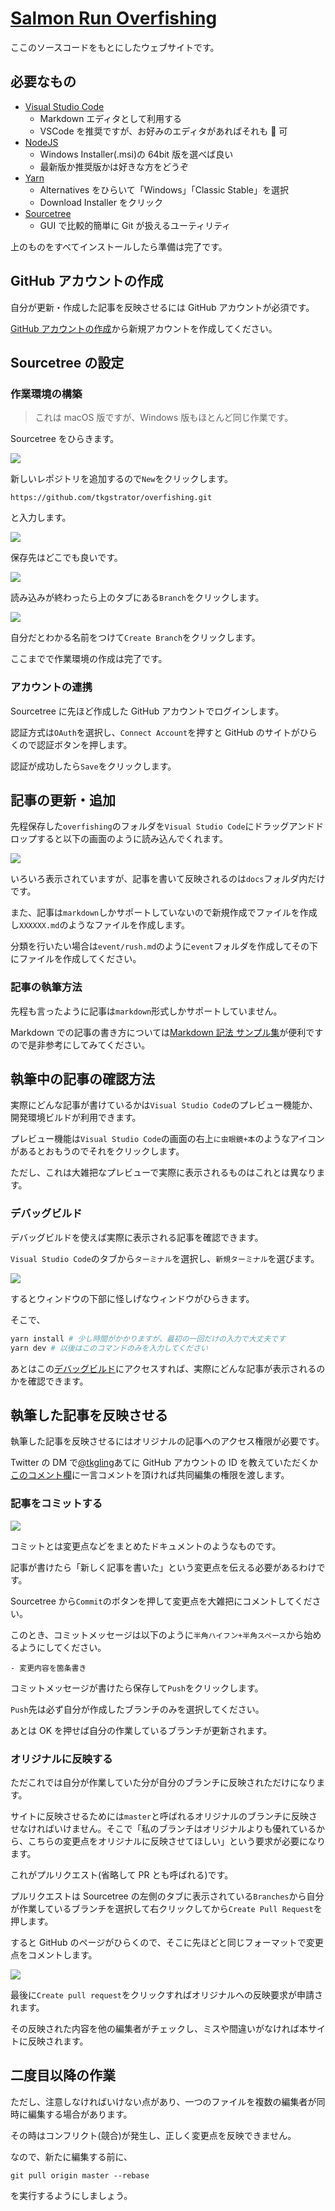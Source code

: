 # [Salmon Run Overfishing](https://overfishing.netlify.app/)

ここのソースコードをもとにしたウェブサイトです。

## 必要なもの

- [Visual Studio Code](https://azure.microsoft.com/ja-jp/products/visual-studio-code/)
  - Markdown エディタとして利用する
  - VSCode を推奨ですが、お好みのエディタがあればそれも  可
- [NodeJS](https://nodejs.org/ja/download/)
  - Windows Installer(.msi)の 64bit 版を選べば良い
  - 最新版か推奨版かは好きな方をどうぞ
- [Yarn](https://classic.yarnpkg.com/en/docs/install#windows-stable)
  - Alternatives をひらいて「Windows」「Classic Stable」を選択
  - Download Installer をクリック
- [Sourcetree](https://www.sourcetreeapp.com/)
  - GUI で比較的簡単に Git が扱えるユーティリティ

上のものをすべてインストールしたら準備は完了です。

## GitHub アカウントの作成

自分が更新・作成した記事を反映させるには GitHub アカウントが必須です。

[GitHub アカウントの作成](https://github.com/signup)から新規アカウントを作成してください。

## Sourcetree の設定

### 作業環境の構築

> これは macOS 版ですが、Windows 版もほとんど同じ作業です。

Sourcetree をひらきます。

![](https://pbs.twimg.com/media/E5ns6UNWUAIXwBM?format=png)

新しいレポジトリを追加するので`New`をクリックします。

`https://github.com/tkgstrator/overfishing.git`

と入力します。

![](https://pbs.twimg.com/media/E5nt4ypXEA4M-Vx?format=png)

保存先はどこでも良いです。

![](https://pbs.twimg.com/media/E5nt8HjWQBA6a8E?format=png)

読み込みが終わったら上のタブにある`Branch`をクリックします。

![](https://pbs.twimg.com/media/E5nuAYNWEAgJ1GN?format=png)

自分だとわかる名前をつけて`Create Branch`をクリックします。

ここまでで作業環境の作成は完了です。

### アカウントの連携

Sourcetree に先ほど作成した GitHub アカウントでログインします。

認証方式は`OAuth`を選択し、`Connect Account`を押すと GitHub のサイトがひらくので認証ボタンを押します。

認証が成功したら`Save`をクリックします。

## 記事の更新・追加

先程保存した`overfishing`のフォルダを`Visual Studio Code`にドラッグアンドドロップすると以下の画面のように読み込んでくれます。

![](https://pbs.twimg.com/media/E5nvnokWEAwHALn?format=png)

いろいろ表示されていますが、記事を書いて反映されるのは`docs`フォルダ内だけです。

また、記事は`markdown`しかサポートしていないので新規作成でファイルを作成し`XXXXXX.md`のようなファイルを作成します。

分類を行いたい場合は`event/rush.md`のように`event`フォルダを作成してその下にファイルを作成してください。

### 記事の執筆方法

先程も言ったように記事は`markdown`形式しかサポートしていません。

Markdown での記事の書き方については[Markdown 記法 サンプル集](https://qiita.com/tbpgr/items/989c6badefff69377da7)が便利ですので是非参考にしてみてください。

## 執筆中の記事の確認方法

実際にどんな記事が書けているかは`Visual Studio Code`のプレビュー機能か、開発環境ビルドが利用できます。

プレビュー機能は`Visual Studio Code`の画面の右上`に虫眼鏡+本`のようなアイコンがあるとおもうのでそれをクリックします。

ただし、これは大雑把なプレビューで実際に表示されるものはこれとは異なります。

### デバッグビルド

デバッグビルドを使えば実際に表示される記事を確認できます。

`Visual Studio Code`のタブから`ターミナル`を選択し、`新規ターミナル`を選びます。

![](https://pbs.twimg.com/media/E5n3HpeVUAgY8ec?format=png)

するとウィンドウの下部に怪しげなウィンドウがひらきます。

そこで、

```sh
yarn install # 少し時間がかかりますが、最初の一回だけの入力で大丈夫です
yarn dev # 以後はこのコマンドのみを入力してください
```

あとはこの[デバッグビルド](http://localhost:3000)にアクセスすれば、実際にどんな記事が表示されるのかを確認できます。

## 執筆した記事を反映させる

執筆した記事を反映させるにはオリジナルの記事へのアクセス権限が必要です。

Twitter の DM で[@tkgling](https://twitter.com/tkgling)あてに GitHub アカウントの ID を教えていただくか[このコメント欄](https://github.com/tkgstrator/overfishing/issues/2)に一言コメントを頂ければ共同編集の権限を渡します。

### 記事をコミットする

![](https://pbs.twimg.com/media/E5nwL3gX0AImMAC?format=png)

コミットとは変更点などをまとめたドキュメントのようなものです。

記事が書けたら「新しく記事を書いた」という変更点を伝える必要があるわけです。

Sourcetree から`Commit`のボタンを押して変更点を大雑把にコメントしてください。

このとき、コミットメッセージは以下のように`半角ハイフン+半角スペース`から始めるようにしてください。

```
- 変更内容を箇条書き
```

コミットメッセージが書けたら保存して`Push`をクリックします。

`Push`先は必ず自分が作成したブランチのみを選択してください。

あとは OK を押せば自分の作業しているブランチが更新されます。

### オリジナルに反映する

ただこれでは自分が作業していた分が自分のブランチに反映されただけになります。

サイトに反映させるためには`master`と呼ばれるオリジナルのブランチに反映させなければいけません。そこで「私のブランチはオリジナルよりも優れているから、こちらの変更点をオリジナルに反映させてほしい」という要求が必要になります。

これがプルリクエスト(省略して PR とも呼ばれる)です。

プルリクエストは Sourcetree の左側のタブに表示されている`Branches`から自分が作業しているブランチを選択して右クリックしてから`Create Pull Request`を押します。

すると GitHub のページがひらくので、そこに先ほどと同じフォーマットで変更点をコメントします。

![](https://pbs.twimg.com/media/E5nzJ3iXMAww_QA?format=png)

最後に`Create pull request`をクリックすればオリジナルへの反映要求が申請されます。

その反映された内容を他の編集者がチェックし、ミスや間違いがなければ本サイトに反映されます。

## 二度目以降の作業

ただし、注意しなければいけない点があり、一つのファイルを複数の編集者が同時に編集する場合があります。

その時はコンフリクト(競合)が発生し、正しく変更点を反映できません。

なので、新たに編集する前に、

`git pull origin master --rebase`

を実行するようにしましょう。

